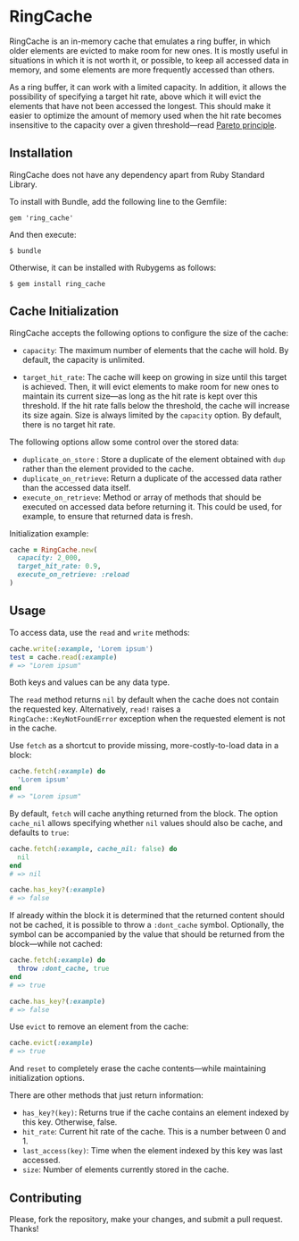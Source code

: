 # RingCache

RingCache is an in-memory cache that emulates a ring buffer, in which older elements are evicted to make room for new ones. It is mostly useful in situations in which it is not worth it, or possible, to keep all accessed data in memory, and some elements are more frequently accessed than others.

As a ring buffer, it can work with a limited capacity. In addition, it allows the possibility of specifying a target hit rate, above which it will evict the elements that have not been accessed the longest. This should make it easier to optimize the amount of memory used when the hit rate becomes insensitive to the capacity over a given threshold—read [Pareto principle](https://en.wikipedia.org/wiki/Pareto_principle).

## Installation

RingCache does not have any dependency apart from Ruby Standard Library.

To install with Bundle, add the following line to the Gemfile:

    gem 'ring_cache'

And then execute:

    $ bundle

Otherwise, it can be installed with Rubygems as follows:

    $ gem install ring_cache

## Cache Initialization

RingCache accepts the following options to configure the size of the cache:

* `capacity`: The maximum number of elements that the cache will hold. By default, the capacity is unlimited.

* `target_hit_rate`: The cache will keep on growing in size until this target is achieved. Then, it will evict elements to make room for new ones to maintain its current size—as long as the hit rate is kept over this threshold. If the hit rate falls below the threshold, the cache will increase its size again. Size is always limited by the `capacity` option. By default, there is no target hit rate.

The following options allow some control over the stored data:

* `duplicate_on_store` : Store a duplicate of the element obtained with `dup` rather than the element provided to the cache.
* `duplicate_on_retrieve`: Return a duplicate of the accessed data rather than the accessed data itself.
* `execute_on_retrieve`: Method or array of methods that should be executed on accessed data before returning it. This could be used, for example, to ensure that returned data is fresh.

Initialization example:

```ruby
cache = RingCache.new(
  capacity: 2_000,
  target_hit_rate: 0.9,
  execute_on_retrieve: :reload
)
```

## Usage

To access data, use the `read` and `write` methods:

```ruby
cache.write(:example, 'Lorem ipsum')
test = cache.read(:example)
# => "Lorem ipsum"
```

Both keys and values can be any data type.

The `read` method returns `nil` by default when the cache does not contain the requested key. Alternatively, `read!` raises a `RingCache::KeyNotFoundError` exception when the requested element is not in the cache.

Use `fetch` as a shortcut to provide missing, more-costly-to-load data in a block:

```ruby
cache.fetch(:example) do
  'Lorem ipsum'
end
# => "Lorem ipsum"
```

By default, `fetch` will cache anything returned from the block. The option `cache_nil` allows specifying whether `nil` values should also be cache, and defaults to `true`:

```ruby
cache.fetch(:example, cache_nil: false) do
  nil
end
# => nil

cache.has_key?(:example)
# => false
```

If already within the block it is determined that the returned content should not be cached, it is possible to throw a `:dont_cache` symbol. Optionally, the symbol can be accompanied by the value that should be returned from the block—while not cached:

```ruby
cache.fetch(:example) do
  throw :dont_cache, true
end
# => true

cache.has_key?(:example)
# => false
```

Use `evict` to remove an element from the cache:

```ruby
cache.evict(:example)
# => true
```

And `reset` to completely erase the cache contents—while maintaining initialization options.

There are other methods that just return information:

* `has_key?(key)`: Returns true if the cache contains an element indexed by this key. Otherwise, false.
* `hit_rate`: Current hit rate of the cache. This is a number between 0 and 1.
* `last_access(key)`: Time when the element indexed by this key was last accessed.
* `size`: Number of elements currently stored in the cache.

## Contributing

Please, fork the repository, make your changes, and submit a pull request. Thanks!
